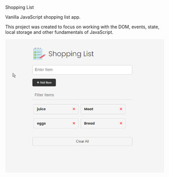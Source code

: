 Shopping List

Vanilla JavaScript shopping list app.

This project was created to focus on working with the DOM, events, state, local storage and other fundamentals of JavaScript.


![Alt text](images/Shopping%20List.png)
